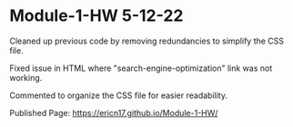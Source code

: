 # Module-1-HW 5-12-22
Cleaned up previous code by removing redundancies to simplify the CSS file.

Fixed issue in HTML where "search-engine-optimization" link was not working.

Commented to organize the CSS file for easier readability.

Published Page: https://ericn17.github.io/Module-1-HW/
